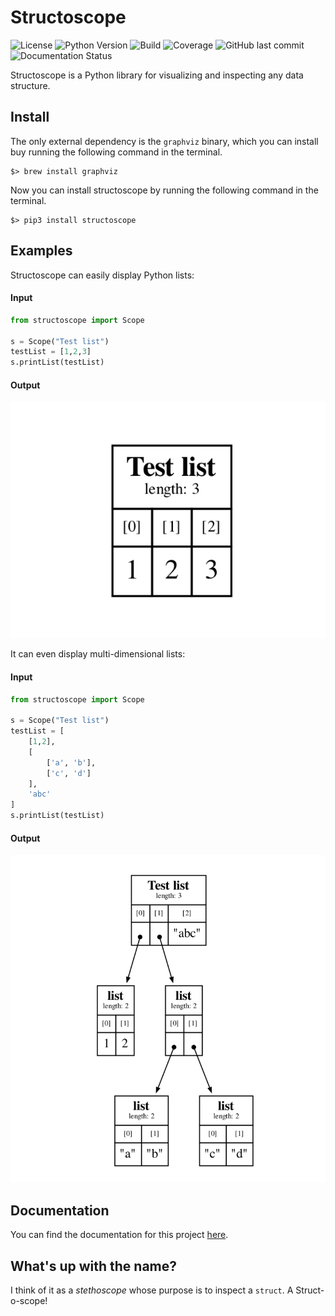 # Structoscope
![License](https://img.shields.io/github/license/matteosandrin/structoscope)
![Python Version](https://img.shields.io/badge/python-3.8-blue)
![Build](https://img.shields.io/github/workflow/status/matteosandrin/structoscope/test/master)
![Coverage](https://img.shields.io/codecov/c/github/matteosandrin/structoscope/master)
![GitHub last commit](https://img.shields.io/github/last-commit/matteosandrin/structoscope)
![Documentation Status](https://readthedocs.org/projects/structoscope/badge/?version=latest)


Structoscope is a Python library for visualizing and inspecting any data structure.

## Install

The only external dependency is the `graphviz` binary, which you can install buy running the following command in the terminal.  

```
$> brew install graphviz
```

Now you can install structoscope by running the following command in the terminal.

```
$> pip3 install structoscope
```

## Examples

Structoscope can easily display Python lists:

#### Input
```python
from structoscope import Scope

s = Scope("Test list")
testList = [1,2,3]
s.printList(testList)
```

#### Output
![Example 1](example_01.png)

It can even display multi-dimensional lists:

#### Input
```python
from structoscope import Scope

s = Scope("Test list")
testList = [
    [1,2],
    [
        ['a', 'b'],
        ['c', 'd']
    ],
    'abc'
]
s.printList(testList)
```

#### Output
![Example 2](example_02.png)

## Documentation

You can find the documentation for this project [here](https://structoscope.readthedocs.io/en/latest/).

## What's up with the name?

I think of it as a *stethoscope* whose purpose is to inspect a `struct`. A Struct-o-scope!
